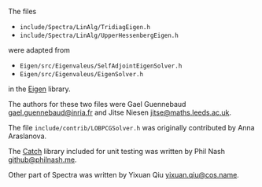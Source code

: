 The files

- `include/Spectra/LinAlg/TridiagEigen.h`
- `include/Spectra/LinAlg/UpperHessenbergEigen.h`

were adapted from

- `Eigen/src/Eigenvaleus/SelfAdjointEigenSolver.h`
- `Eigen/src/Eigenvaleus/EigenSolver.h`

in the [Eigen](http://eigen.tuxfamily.org/) library.

The authors for these two files were Gael Guennebaud <gael.guennebaud@inria.fr>
and Jitse Niesen <jitse@maths.leeds.ac.uk>.

The file `include/contrib/LOBPCGSolver.h` was originally contributed by Anna Araslanova.

The [Catch](https://github.com/philsquared/Catch) library included for unit testing
was written by Phil Nash <github@philnash.me>.

Other part of Spectra was written by Yixuan Qiu <yixuan.qiu@cos.name>.
